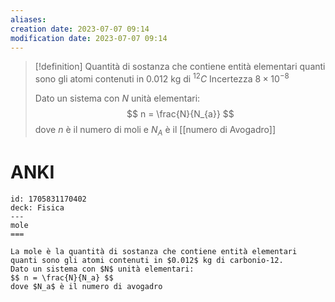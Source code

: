 ```yaml
---
aliases: 
creation date: 2023-07-07 09:14
modification date: 2023-07-07 09:14
---
```


>[!definition]
>Quantità di sostanza che contiene entità elementari quanti sono gli atomi contenuti in $0.012$ kg di $^{12}C$
>Incertezza $8 \times 10^{-8}$
>
>Dato un sistema con $N$ unità elementari:
>$$ n = \frac{N}{N_{a}} $$
>dove $n$ è il numero di moli e $N_{A}$ è il [[numero di Avogadro]]

# ANKI

```anki
id: 1705831170402
deck: Fisica
---
mole
===

La mole è la quantità di sostanza che contiene entità elementari quanti sono gli atomi contenuti in $0.012$ kg di carbonio-12.
Dato un sistema con $N$ unità elementari:
$$ n = \frac{N}{N_a} $$
dove $N_a$ è il numero di avogadro
```
